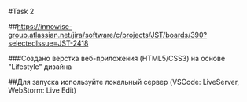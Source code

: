 #Task 2

##https://innowise-group.atlassian.net/jira/software/c/projects/JST/boards/390?selectedIssue=JST-2418

###Создано верстка веб-приложения (HTML5/CSS3) на основе "Lifestyle" дизайна

##Для запуска используйте локальный сервер (VSCode: LiveServer, WebStorm: Live Edit)
